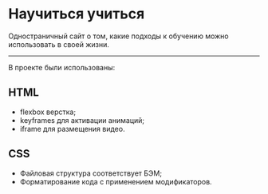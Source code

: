 # Научиться учиться

Одностраничный сайт о том, какие подходы к обучению можно использовать в своей жизни.

------
В проекте были использованы:
## HTML
* flexbox верстка;
* keyframes для активации анимаций;
* iframe для размещения видео.


## CSS
* Файловая структура соответствует БЭМ;
* Форматирование кода с применением модификаторов.
